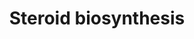 ---
annotations:
- id: PW:0000040
  parent: classic metabolic pathway
  type: Pathway Ontology
  value: steroid hormone biosynthetic pathway
authors:
- A.Kwa
- MaintBot
- MartijnVanIersel
- Khanspers
- AlexanderPico
- Anatolymikutin
- Egonw
- Mkutmon
- DeSl
- Eweitz
- Finterly
citedin: ''
communities: []
description: Steroidogenesis is the biological process by which steroids are generated
  from cholesterol and transformed into other steroids.  Proteins on this pathway
  have targeted assays available via the [https://assays.cancer.gov/available_assays?wp_id=WP496
  CPTAC Assay Portal].
last-edited: 2024-02-26
ndex: 07528842-8b61-11eb-9e72-0ac135e8bacf
organisms:
- Homo sapiens
redirect_from:
- /index.php/Pathway:WP496
- /instance/WP496
- /instance/WP496_r128960
revision: r128960
schema-jsonld:
- '@context': https://schema.org/
  '@id': https://wikipathways.github.io/pathways/WP496.html
  '@type': Dataset
  creator:
    '@type': Organization
    name: WikiPathways
  description: Steroidogenesis is the biological process by which steroids are generated
    from cholesterol and transformed into other steroids.  Proteins on this pathway
    have targeted assays available via the [https://assays.cancer.gov/available_assays?wp_id=WP496
    CPTAC Assay Portal].
  keywords:
  - 17-alpha-OH-pregnenolone
  - 17-alpha-OH-progesterone
  - Androstenediol
  - Androstenedione
  - CYP17A1
  - Cholesterol
  - Dehydroepiandrosterone
  - Dihydrotestosterone
  - Estradiol
  - Estrone
  - F13B
  - HSD17B1
  - HSD17B2
  - HSD17B3
  - HSD17B4
  - HSD17B7
  - HSD3B1
  - HSD3B2
  - Hydroxyprogesterone aldolase
  - Pregnenolone
  - Progesterone
  - Steroid 19-hydroxylase
  - Testosterone
  license: CC0
  name: Steroid biosynthesis
seo: CreativeWork
title: Steroid biosynthesis
wpid: WP496
---